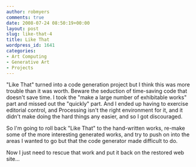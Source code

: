 ```yaml
---
author: robmyers
comments: true
date: 2008-07-24 08:50:19+00:00
layout: post
slug: like-that-4
title: Like That
wordpress_id: 1641
categories:
- Art Computing
- Generative Art
- Projects
---
```


"Like That" turned into a code generation project but I think this was more trouble than it was worth. Beware the seduction of time-saving code that doesn't save time. I took the "make a large number of exhibitable works" part and missed out the "quickly" part. And I ended up having to exercise editorial control, and Processing isn't the right environment for it, and it didn't make doing the hard things any easier, and so I got discouraged.  
  
So I'm going to roll back "Like That" to the hand-written works, re-make some of the more interesting generated works, and try to push on into the areas I wanted to go but that the code generator made difficult to do.  
  
Now I just need to rescue that work and put it back on the restored web site...  


